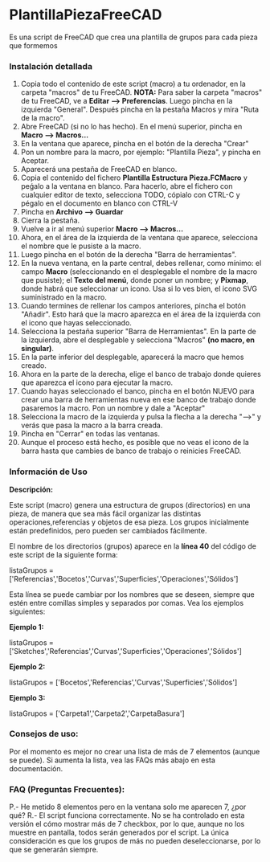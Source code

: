 # PlantillaPiezaFreeCAD
Es una script de FreeCAD que crea una plantilla de grupos para cada pieza que formemos

### Instalación detallada

1. Copia todo el contenido de este script (macro) a tu ordenador, en la carpeta "macros" de tu FreeCAD.
**NOTA:** Para saber la carpeta "macros" de tu FreeCAD, ve a **Editar --> Preferencias**. Luego pincha en la izquierda "General". Después pincha en la pestaña Macros y mira "Ruta de la macro".
2. Abre FreeCAD (si no lo has hecho). En el menú superior, pincha en **Macro --> Macros...**
3. En la ventana que aparece, pincha en el botón de la derecha "Crear"
4. Pon un nombre para la macro, por ejemplo: "Plantilla Pieza", y pincha en Aceptar.
5. Aparecerá una pestaña de FreeCAD en blanco.
6. Copia el contenido del fichero **Plantilla Estructura Pieza.FCMacro** y peǵalo a la ventana en blanco. Para hacerlo, abre el fichero con cualquier editor de texto, selecciona TODO, cópialo con CTRL-C y pégalo en el documento en blanco con CTRL-V
7. Pincha en **Archivo --> Guardar**
8. Cierra la pestaña.
9. Vuelve a ir  al menú superior **Macro --> Macros...**
10. Ahora, en el área de la izquierda de la ventana que aparece, selecciona el nombre que le pusiste a la macro.
11. Luego pincha en el botón de la derecha "Barra de herramientas".
12. En la nueva ventana, en la parte central, debes rellenar, como mínimo: el campo **Macro** (seleccionando en el desplegable el nombre de la macro que pusiste); el **Texto del menú**, donde poner un nombre; y **Pixmap**, donde habrá que seleccionar un icono. Usa si lo ves bien, el icono SVG suministrado en la macro.
13. Cuando termines de rellenar los campos anteriores, pincha el botón "Añadir". Esto hará que la macro aparezca en el área de la izquierda con el icono que hayas seleccionado.
14. Selecciona la pestaña superior "Barra de Herramientas". En la parte de la izquierda, abre el desplegable y selecciona "Macros" **(no macro, en singular)**.
15. En la parte inferior del desplegable, aparecerá la macro que hemos creado.
16. Ahora en la parte de la derecha, elige el banco de trabajo donde quieres que aparezca el icono para ejecutar la macro.
17. Cuando hayas seleccionado el banco, pincha en el botón NUEVO para crear una barra de herramientas nueva en ese banco de trabajo donde pasaremos la macro. Pon un nombre y dale a "Aceptar"
18. Selecciona la macro de la izquierda y pulsa la flecha a la derecha "-->" y verás que pasa la macro a la barra creada.
19. Pincha en "Cerrar" en todas las ventanas.
20. Aunque el proceso está hecho, es posible que no veas el icono de la barra hasta que cambies de banco de trabajo o reinicies FreeCAD.

### Información de Uso

**Descripción:**

Este script (macro) genera una estructura de grupos (directorios) en una pieza, de manera que sea más fácil organizar las distintas operaciones,referencias y objetos de esa pieza. Los grupos inicialmente están predefinidos, pero pueden ser cambiados fácilmente.

El nombre de los directorios (grupos) aparece en la **línea 40** del código de este script de la siguiente forma:

listaGrupos = ['Referencias','Bocetos','Curvas','Superficies','Operaciones','Sólidos'] 

Esta línea se puede cambiar por los nombres que se deseen, siempre que estén entre comillas simples y separados por comas. Vea los ejemplos siguientes:

**Ejemplo 1:**

listaGrupos = ['Sketches','Referencias','Curvas','Superficies','Operaciones','Sólidos']

**Ejemplo 2:**

listaGrupos = ['Bocetos','Referencias','Curvas','Superficies','Sólidos']

**Ejemplo 3:**

listaGrupos = ['Carpeta1','Carpeta2','CarpetaBasura']


### Consejos de uso:

Por el momento es mejor no crear una lista de más de 7 elementos (aunque se puede). Si aumenta la lista, vea las FAQs más abajo en esta documentación.

### FAQ (Preguntas Frecuentes):

P.- He metido 8 elementos pero en la ventana solo me aparecen 7, ¿por qué?
R.- El script funciona correctamente. No se ha controlado en esta versión el cómo mostrar más de 7 checkbox, por lo que, aunque no los muestre en pantalla, todos serán generados por el script. La única consideración es que los grupos de más no pueden deseleccionarse, por lo que se generarán siempre.
